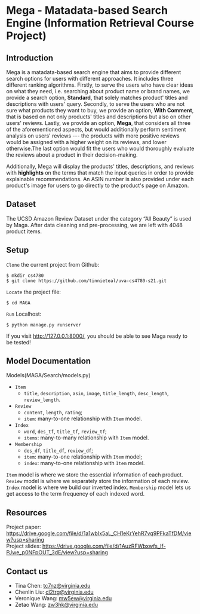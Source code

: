 # Mega - Matadata-based Search Engine (Information Retrieval Course Project)


## Introduction
Mega is a matadata-based search engine that aims to provide different search options for users with different approaches. It includes three different ranking algorithms. Firstly, to serve the users who have clear ideas on what they need, i.e. searching about product name or brand names, we provide a search option, **Standard**, that solely matches product' titles and descriptions with users' query. Secondly, to serve the users who are not sure what products they want to buy, we provide an option, **With Comment**, that is based on not only products' titles and descriptions but also on other users' reviews. Lastly, we provide an option, **Mega**, that considers all three of the aforementioned aspects, but would additionally perform sentiment analysis on users' reviews --- the products with more positive reviews would be assigned with a higher weight on its reviews, and lower otherwise.The last option would fit the users who would thoroughly evaluate the reviews about a product in their decision-making. 


Additionally, Mega will display the products' titles, descriptions, and reviews with **highlights** on the terms that match the input queries in order to provide explainable recommendations. An ASIN number is also provided under each product's image for users to go directly to the product's page on Amazon. 

## Dataset
The UCSD Amazon Review Dataset under the category “All Beauty” is used by Maga. After data cleaning and pre-processing, we are left with 4048 product items.

## Setup
`Clone` the current project from Github:

```
$ mkdir cs4780
$ git clone https://github.com/tinnieteal/uva-cs4780-s21.git
```
`Locate` the project file:
```
$ cd MAGA
```
`Run` Localhost:
```
$ python manage.py runserver
```
If you visit http://127.0.0.1:8000/, you should be able to see Maga ready to be tested!

## Model Documentation
Models(MAGA/Search/models.py)
- `Item`
   - `title`, `description`, `asin`, `image`, `title_length`, `desc_length`, `review_length`.
- `Review`
   - `content`, `length`, `rating`;
   - `item`: many-to-one relationship with `Item` model.
- `Index`
   - `word`, `des_tf`, `title_tf`, `review_tf`;
   - `items`: many-to-many relationship with `Item` model.
- `Membership`
   - `des_df`, `title_df`, `review_df`;
   - `item`: many-to-one relationship with `Item` model;
   - `index`: many-to-one relationship with `Item` model.

`Item` model is where we store the essential information of each product. `Review` model is where we separately store the information of each review. `Index` model is where we build our inverted index. `Membership` model lets us get access to the term frequency of each indexed word. 

## Resources
Project paper: https://drive.google.com/file/d/1a1wbIx5aL_CH1eKrYehR7vq9PFkaTfDM/view?usp=sharing <br/>
Project slides: https://drive.google.com/file/d/1AuzRFWbxwfs_If-PJwe_p0NFpOUT_3dE/view?usp=sharing
## Contact us
- Tina Chen: tc7nz@virginia.edu
- Chenlin Liu: cl2trg@virginia.edu
- Veronique Wang: mw5ew@virginia.edu
- Zetao Wang: zw3hk@virginia.edu







